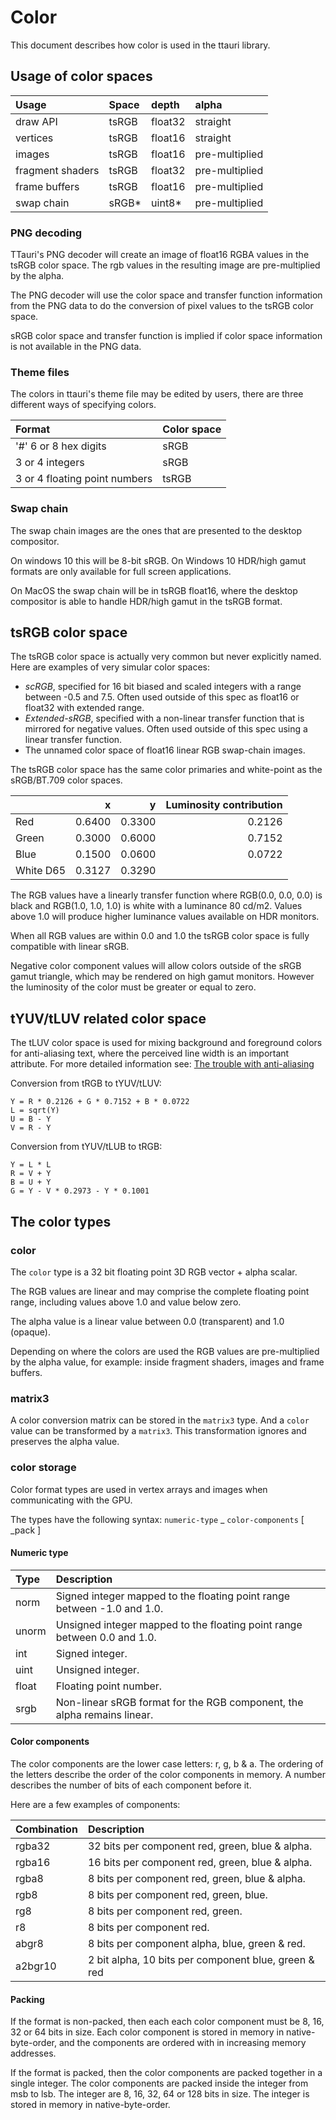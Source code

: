 Color
=====
This document describes how color is used in the ttauri library.

Usage of color spaces
---------------------

 | Usage            | Space | depth   | alpha          |
 |:-----------------|:------|:--------|:---------------|
 | draw API         | tsRGB | float32 | straight       |
 | vertices         | tsRGB | float16 | straight       |
 | images           | tsRGB | float16 | pre-multiplied |
 | fragment shaders | tsRGB | float32 | pre-multiplied |
 | frame buffers    | tsRGB | float16 | pre-multiplied |
 | swap chain       | sRGB\*| uint8\* | pre-multiplied |

### PNG decoding
TTauri's PNG decoder will create an image of float16 RGBA values
in the tsRGB color space. The rgb values in the resulting image are
pre-multiplied by the alpha.

The PNG decoder will use the color space and transfer
function information from the PNG data to do the conversion of
pixel values to the tsRGB color space.

sRGB color space and transfer function is implied if color space
information is not available in the PNG data.

### Theme files
The colors in ttauri's theme file may be edited by users, there
are three different ways of specifying colors.

 | Format                        | Color space |
 |:------------------------------|:------------|
 | '#' 6 or 8 hex digits         | sRGB        |
 | 3 or 4 integers               | sRGB        |
 | 3 or 4 floating point numbers | tsRGB       |

### Swap chain
The swap chain images are the ones that are presented to the
desktop compositor.

On windows 10 this will be 8-bit sRGB. On Windows 10 HDR/high gamut
formats are only available for full screen applications.

On MacOS the swap chain will be in tsRGB float16, where the desktop
compositor is able to handle HDR/high gamut in the tsRGB format.

tsRGB color space
-----------------
The tsRGB color space is actually very common but never explicitly named.
Here are examples of very simular color spaces:

 - _scRGB_, specified for 16 bit biased and scaled integers 
   with a range between -0.5 and 7.5. Often used outside of this spec as
   float16 or float32 with extended range.
 - _Extended-sRGB_, specified with a non-linear transfer function that is
   mirrored for negative values. Often used outside of this spec using
   a linear transfer function.
 - The unnamed color space of float16 linear RGB swap-chain images.

The tsRGB color space has the same color primaries and white-point as the
sRGB/BT.709 color spaces.

 |           | x      | y      | Luminosity contribution |
 |:----------|-------:|-------:|------------------------:|
 | Red       | 0.6400 | 0.3300 |                  0.2126 |
 | Green     | 0.3000 | 0.6000 |                  0.7152 |
 | Blue      | 0.1500 | 0.0600 |                  0.0722 |
 | White D65 | 0.3127 | 0.3290 |                         |

The RGB values have a linearly transfer function where RGB(0.0, 0.0, 0.0)
is black and RGB(1.0, 1.0, 1.0) is white with a luminance 80 cd/m2.
Values above 1.0 will produce higher luminance values available on HDR
monitors.

When all RGB values are within 0.0 and 1.0 the tsRGB color space is fully
compatible with linear sRGB.

Negative color component values will allow colors outside of the sRGB gamut
triangle, which may be rendered on high gamut monitors. However the luminosity
of the color must be greater or equal to zero.

tYUV/tLUV related color space
-----------------------------
The tLUV color space is used for mixing background and foreground
colors for anti-aliasing text, where the perceived line width is
an important attribute. For more detailed information see:
[The trouble with anti-aliasing](https://www.ttauri-project.org/2021/03/30/the-trouble-with-anti-aliasing.html)

Conversion from tRGB to tYUV/tLUV:

```
Y = R * 0.2126 + G * 0.7152 + B * 0.0722
L = sqrt(Y)
U = B - Y
V = R - Y
```

Conversion from tYUV/tLUB to tRGB:

```
Y = L * L
R = V + Y
B = U + Y
G = Y - V * 0.2973 - Y * 0.1001
```


The color types
---------------

### color
The `color` type is a 32 bit floating point 3D RGB vector + alpha scalar.

The RGB values are linear and may comprise the complete floating point range,
including values above 1.0 and value below zero.

The alpha value is a linear value between 0.0 (transparent) and 1.0 (opaque).

Depending on where the colors are used the RGB values are pre-multiplied by
the alpha value, for example: inside fragment shaders, images and frame buffers.

### matrix3
A color conversion matrix can be stored in the `matrix3` type. And a `color`
value can be transformed by a `matrix3`. This transformation ignores and preserves
the alpha value.

### color storage
Color format types are used in vertex arrays and images when communicating with the GPU.

The types have the following syntax: `numeric-type` \_ `color-components` [ \_pack ]

#### Numeric type

 | Type  | Description                                                              |
 |:------|:-------------------------------------------------------------------------|
 | norm  | Signed integer mapped to the floating point range between -1.0 and 1.0.  |
 | unorm | Unsigned integer mapped to the floating point range between 0.0 and 1.0. |
 | int   | Signed integer.                                                          |
 | uint  | Unsigned integer.                                                        |
 | float | Floating point number.                                                   |
 | srgb  | Non-linear sRGB format for the RGB component, the alpha remains linear.  |

#### Color components
The color components are the lower case letters: r, g, b & a. The ordering of the letters describe
the order of the color components in memory. A number describes the number of bits of each component
before it.

Here are a few examples of components:

 | Combination | Description                                           |
 |:------------|:------------------------------------------------------|
 | rgba32      | 32 bits per component red, green, blue & alpha.       |
 | rgba16      | 16 bits per component red, green, blue & alpha.       |
 | rgba8       | 8 bits per component red, green, blue & alpha.        |
 | rgb8        | 8 bits per component red, green, blue.                |
 | rg8         | 8 bits per component red, green.                      |
 | r8          | 8 bits per component red.                             |
 | abgr8       | 8 bits per component alpha, blue, green & red.        |
 | a2bgr10     | 2 bit alpha, 10 bits per component blue, green & red  |

#### Packing
If the format is non-packed, then each each color component must be 8, 16, 32 or 64 bits in size.
Each color component is stored in memory in native-byte-order, and the components are ordered
with in increasing memory addresses.

If the format is packed, then the color components are packed together in a single integer.
The color components are packed inside the integer from msb to lsb.
The integer are 8, 16, 32, 64 or 128 bits in size. The integer is stored in memory in native-byte-order.


